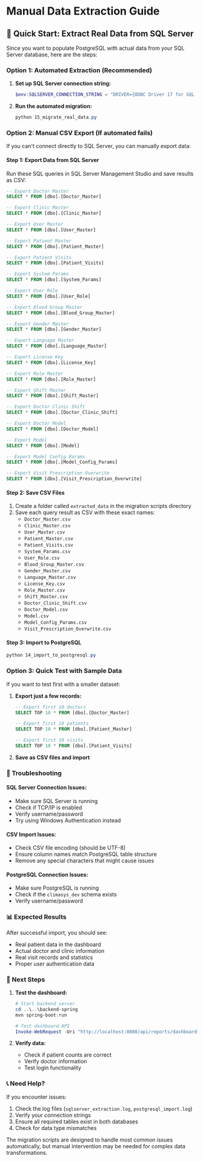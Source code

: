 # Manual Data Extraction Guide

## 🎯 Quick Start: Extract Real Data from SQL Server

Since you want to populate PostgreSQL with actual data from your SQL Server database, here are the steps:

### Option 1: Automated Extraction (Recommended)

1. **Set up SQL Server connection string:**
   ```powershell
   $env:SQLSERVER_CONNECTION_STRING = "DRIVER={ODBC Driver 17 for SQL Server};SERVER=your_server_name;DATABASE=Climasys-00010;UID=your_username;PWD=your_password"
   ```

2. **Run the automated migration:**
   ```powershell
   python 15_migrate_real_data.py
   ```

### Option 2: Manual CSV Export (If automated fails)

If you can't connect directly to SQL Server, you can manually export data:

#### Step 1: Export Data from SQL Server

Run these SQL queries in SQL Server Management Studio and save results as CSV:

```sql
-- Export Doctor Master
SELECT * FROM [dbo].[Doctor_Master]

-- Export Clinic Master  
SELECT * FROM [dbo].[Clinic_Master]

-- Export User Master
SELECT * FROM [dbo].[User_Master]

-- Export Patient Master
SELECT * FROM [dbo].[Patient_Master]

-- Export Patient Visits
SELECT * FROM [dbo].[Patient_Visits]

-- Export System Params
SELECT * FROM [dbo].[System_Params]

-- Export User Role
SELECT * FROM [dbo].[User_Role]

-- Export Blood Group Master
SELECT * FROM [dbo].[Blood_Group_Master]

-- Export Gender Master
SELECT * FROM [dbo].[Gender_Master]

-- Export Language Master
SELECT * FROM [dbo].[Language_Master]

-- Export License Key
SELECT * FROM [dbo].[License_Key]

-- Export Role Master
SELECT * FROM [dbo].[Role_Master]

-- Export Shift Master
SELECT * FROM [dbo].[Shift_Master]

-- Export Doctor Clinic Shift
SELECT * FROM [dbo].[Doctor_Clinic_Shift]

-- Export Doctor Model
SELECT * FROM [dbo].[Doctor_Model]

-- Export Model
SELECT * FROM [dbo].[Model]

-- Export Model Config Params
SELECT * FROM [dbo].[Model_Config_Params]

-- Export Visit Prescription Overwrite
SELECT * FROM [dbo].[Visit_Prescription_Overwrite]
```

#### Step 2: Save CSV Files

1. Create a folder called `extracted_data` in the migration scripts directory
2. Save each query result as CSV with these exact names:
   - `Doctor_Master.csv`
   - `Clinic_Master.csv`
   - `User_Master.csv`
   - `Patient_Master.csv`
   - `Patient_Visits.csv`
   - `System_Params.csv`
   - `User_Role.csv`
   - `Blood_Group_Master.csv`
   - `Gender_Master.csv`
   - `Language_Master.csv`
   - `License_Key.csv`
   - `Role_Master.csv`
   - `Shift_Master.csv`
   - `Doctor_Clinic_Shift.csv`
   - `Doctor_Model.csv`
   - `Model.csv`
   - `Model_Config_Params.csv`
   - `Visit_Prescription_Overwrite.csv`

#### Step 3: Import to PostgreSQL

```powershell
python 14_import_to_postgresql.py
```

### Option 3: Quick Test with Sample Data

If you want to test first with a smaller dataset:

1. **Export just a few records:**
   ```sql
   -- Export first 10 doctors
   SELECT TOP 10 * FROM [dbo].[Doctor_Master]
   
   -- Export first 10 patients
   SELECT TOP 10 * FROM [dbo].[Patient_Master]
   
   -- Export first 10 visits
   SELECT TOP 10 * FROM [dbo].[Patient_Visits]
   ```

2. **Save as CSV files and import**

### 🔧 Troubleshooting

#### SQL Server Connection Issues:
- Make sure SQL Server is running
- Check if TCP/IP is enabled
- Verify username/password
- Try using Windows Authentication instead

#### CSV Import Issues:
- Check CSV file encoding (should be UTF-8)
- Ensure column names match PostgreSQL table structure
- Remove any special characters that might cause issues

#### PostgreSQL Connection Issues:
- Make sure PostgreSQL is running
- Check if the `climasys_dev` schema exists
- Verify username/password

### 📊 Expected Results

After successful import, you should see:
- Real patient data in the dashboard
- Actual doctor and clinic information
- Real visit records and statistics
- Proper user authentication data

### 🚀 Next Steps

1. **Test the dashboard:**
   ```powershell
   # Start backend server
   cd ..\..\backend-spring
   mvn spring-boot:run
   
   # Test dashboard API
   Invoke-WebRequest -Uri "http://localhost:8080/api/reports/dashboard" -Method GET
   ```

2. **Verify data:**
   - Check if patient counts are correct
   - Verify doctor information
   - Test login functionality

### 📞 Need Help?

If you encounter issues:
1. Check the log files (`sqlserver_extraction.log`, `postgresql_import.log`)
2. Verify your connection strings
3. Ensure all required tables exist in both databases
4. Check for data type mismatches

The migration scripts are designed to handle most common issues automatically, but manual intervention may be needed for complex data transformations.
